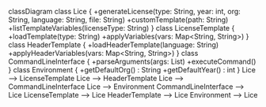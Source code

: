 classDiagram
    class Lice {
        +generateLicense(type: String, year: int, org: String, language: String, file: String)
        +customTemplate(path: String)
        +listTemplateVariables(licenseType: String)
    }
    class LicenseTemplate {
        +loadTemplate(type: String)
        +applyVariables(vars: Map<String, String>)
    }
    class HeaderTemplate {
        +loadHeaderTemplate(language: String)
        +applyHeaderVariables(vars: Map<String, String>)
    }
    class CommandLineInterface {
        +parseArguments(args: List<String>)
        +executeCommand()
    }
    class Environment {
        +getDefaultOrg() : String
        +getDefaultYear() : int
    }
    Lice --> LicenseTemplate
    Lice --> HeaderTemplate
    Lice --> CommandLineInterface
    Lice --> Environment
    CommandLineInterface --> Lice
    LicenseTemplate --> Lice
    HeaderTemplate --> Lice
    Environment --> Lice